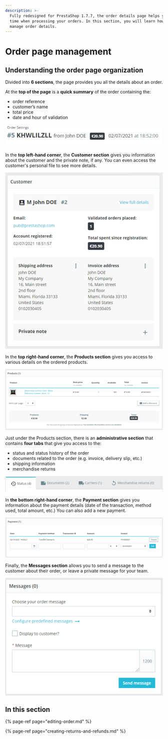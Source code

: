 ```yaml
---
description: >-
  Fully redesigned for PrestaShop 1.7.7, the order details page helps you save
  time when processing your orders. In this section, you will learn how to
  manage order details.
---
```


# Order page management

## Understanding the order page organization

Divided into **6 sections**, the page provides you all the details about an order. 

At the **top of the page** is a **quick summary** of the order containing the: 

* order reference 
* customer’s name
* total price 
* date and hour of validation

![](../../../../.gitbook/assets/image%20%282%29.png)

In the **top left-hand corner**, the **Customer section** gives you information about the customer and the private note, if any. You can even access the customer's personal file to see more details.

![](../../../../.gitbook/assets/image%20%285%29.png)

In the **top right-hand corner**, the **Products section** gives you access to various details on the ordered products.

![](../../../../.gitbook/assets/image%20%286%29.png)

Just under the Products section, there is an **administrative section** that contains **four tabs** that give you access to the: 

* status and status history of the order
* documents related to the order \(e.g. invoice, delivery slip, etc.\)
* shipping information 
* merchandise returns

![](../../../../.gitbook/assets/image%20%2817%29.png)

In **the bottom right-hand corner**, the **Payment section** gives you information about the payment details \(date of the transaction, method used, total amount, etc.\) You can also add a new payment. 

![](../../../../.gitbook/assets/image%20%284%29.png)

Finally, the **Messages section** allows you to send a message to the customer about their order, or leave a private message for your team.

![](../../../../.gitbook/assets/image%20%283%29.png)

## **In this section**

{% page-ref page="editing-order.md" %}

{% page-ref page="creating-returns-and-refunds.md" %}

